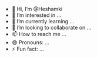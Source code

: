 - 👋 Hi, I’m @Heshamki
- 👀 I’m interested in ...
- 🌱 I’m currently learning ...
- 💞️ I’m looking to collaborate on ...
- 📫 How to reach me ...
- 😄 Pronouns: ...
- ⚡ Fun fact: ...

<!---
Heshamki/Heshamki is a ✨ special ✨ repository because its `README.md` (this file) appears on your GitHub profile.
You can click the Preview link to take a look at your changes.
--->
